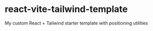 # react-vite-tailwind-template
My custom React + Tailwind starter template with positioning utilities

